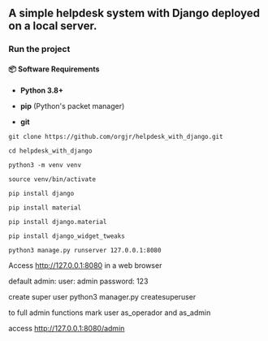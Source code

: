 ## A simple helpdesk system with Django deployed on a local server.

### Run the project

#### 📦 Software Requirements

- **Python 3.8+**
    
- **pip** (Python's packet manager)
    
- **git**

```
git clone https://github.com/orgjr/helpdesk_with_django.git

cd helpdesk_with_django

python3 -m venv venv

source venv/bin/activate

pip install django

pip install material

pip install django.material

pip install django_widget_tweaks

python3 manage.py runserver 127.0.0.1:8080
```

Access http://127.0.0.1:8080 in a web browser


default admin: 
user: admin
password: 123

create super user
python3 manager.py createsuperuser

to full admin functions mark user as_operador and as_admin

access http://127.0.0.1:8080/admin